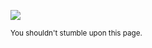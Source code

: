 ![](https://img.shields.io/badge/lifecycle-maturing-blue.svg)

<small>You shouldn't stumble upon this page.</small>

